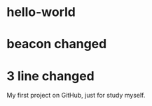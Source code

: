 # hello-world
# beacon changed
# 3 line changed

My first project on GitHub, just for study myself.
